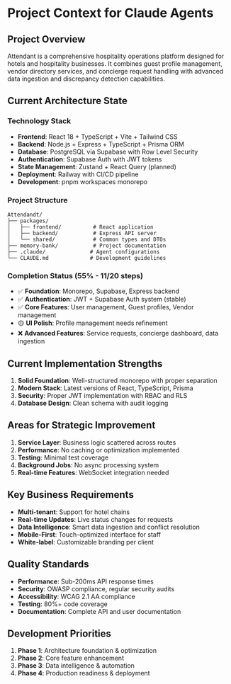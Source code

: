 # Project Context for Claude Agents

## Project Overview
Attendant is a comprehensive hospitality operations platform designed for hotels and hospitality businesses. It combines guest profile management, vendor directory services, and concierge request handling with advanced data ingestion and discrepancy detection capabilities.

## Current Architecture State

### Technology Stack
- **Frontend**: React 18 + TypeScript + Vite + Tailwind CSS
- **Backend**: Node.js + Express + TypeScript + Prisma ORM
- **Database**: PostgreSQL via Supabase with Row Level Security
- **Authentication**: Supabase Auth with JWT tokens
- **State Management**: Zustand + React Query (planned)
- **Deployment**: Railway with CI/CD pipeline
- **Development**: pnpm workspaces monorepo

### Project Structure
```
Attendandt/
├── packages/
│   ├── frontend/          # React application
│   ├── backend/           # Express API server
│   └── shared/            # Common types and DTOs
├── memory-bank/           # Project documentation
├── .claude/              # Agent configurations
└── CLAUDE.md             # Development guidelines
```

### Completion Status (55% - 11/20 steps)
- ✅ **Foundation**: Monorepo, Supabase, Express backend
- ✅ **Authentication**: JWT + Supabase Auth system (stable)
- ✅ **Core Features**: User management, Guest profiles, Vendor management
- 🟡 **UI Polish**: Profile management needs refinement
- ❌ **Advanced Features**: Service requests, concierge dashboard, data ingestion

## Current Implementation Strengths
1. **Solid Foundation**: Well-structured monorepo with proper separation
2. **Modern Stack**: Latest versions of React, TypeScript, Prisma
3. **Security**: Proper JWT implementation with RBAC and RLS
4. **Database Design**: Clean schema with audit logging

## Areas for Strategic Improvement
1. **Service Layer**: Business logic scattered across routes
2. **Performance**: No caching or optimization implemented
3. **Testing**: Minimal test coverage
4. **Background Jobs**: No async processing system
5. **Real-time Features**: WebSocket integration needed

## Key Business Requirements
- **Multi-tenant**: Support for hotel chains
- **Real-time Updates**: Live status changes for requests
- **Data Intelligence**: Smart data ingestion and conflict resolution
- **Mobile-First**: Touch-optimized interface for staff
- **White-label**: Customizable branding per client

## Quality Standards
- **Performance**: Sub-200ms API response times
- **Security**: OWASP compliance, regular security audits
- **Accessibility**: WCAG 2.1 AA compliance
- **Testing**: 80%+ code coverage
- **Documentation**: Complete API and user documentation

## Development Priorities
1. **Phase 1**: Architecture foundation & optimization
2. **Phase 2**: Core feature enhancement
3. **Phase 3**: Data intelligence & automation
4. **Phase 4**: Production readiness & deployment